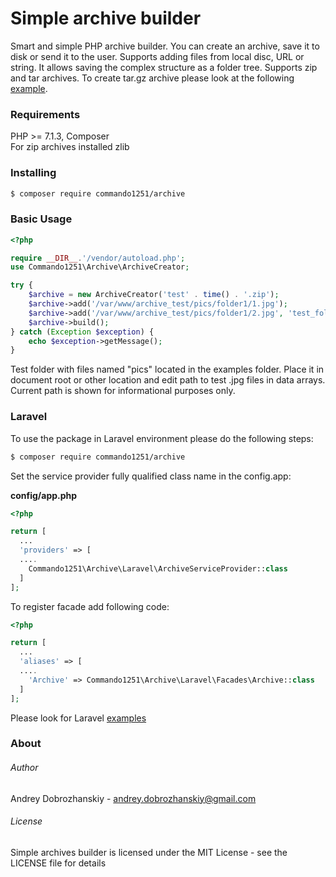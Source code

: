 
# Simple archive builder
Smart and simple PHP archive builder. You can create an archive, save it to disk or send it to the user. Supports adding files from local disc, URL or string. It allows saving the complex structure as a folder tree. Supports zip and tar archives. To create tar.gz archive please look at the following <a href="https://github.com/commando1251/archive/blob/master/examples/tar/CompressArchive.php">example</a>.
### Requirements
PHP >= 7.1.3, Composer<br />
For zip archives installed zlib
### Installing
```bash
$ composer require commando1251/archive
```

### Basic Usage

```php
<?php

require __DIR__.'/vendor/autoload.php';
use Commando1251\Archive\ArchiveCreator;

try {
    $archive = new ArchiveCreator('test' . time() . '.zip');
    $archive->add('/var/www/archive_test/pics/folder1/1.jpg');
    $archive->add('/var/www/archive_test/pics/folder1/2.jpg', 'test_folder');
    $archive->build();
} catch (Exception $exception) {
    echo $exception->getMessage();
}
```

Test folder with files named "pics" located in the examples folder. Place it in document root or other location and edit path to test .jpg files in data arrays. Current path is shown for informational purposes only.

### Laravel
To use the package in Laravel environment please do the following steps:

```bash
$ composer require commando1251/archive
```
Set the service provider fully qualified class name in the config.app:

**config/app.php**
```php
<?php

return [
  ...
  'providers' => [
  ....
    Commando1251\Archive\Laravel\ArchiveServiceProvider::class
  ]
];
```
To register facade add following code:

```php
<?php

return [
  ...
  'aliases' => [
  ....
    'Archive' => Commando1251\Archive\Laravel\Facades\Archive::class
  ]
];
```
Please look for Laravel <a href="https://github.com/commando1251/archive/blob/master/examples/laravel/">examples</a>

### About


###### Author
Andrey Dobrozhanskiy  - andrey.dobrozhanskiy@gmail.com


###### License
Simple archives builder is licensed under the MIT License - see the LICENSE file for details

